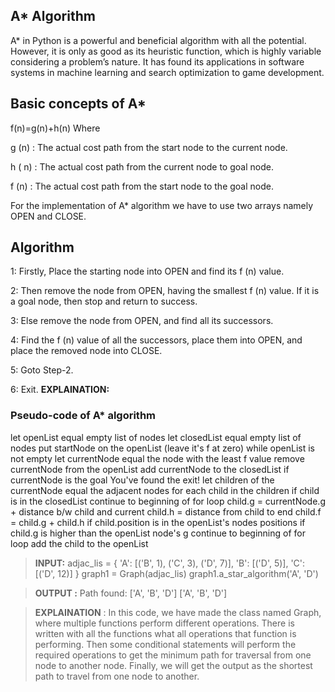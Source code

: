 <h2> A* Algorithm</h2>

A* in Python is a powerful and beneficial algorithm with all the potential. However, it is only as good as its heuristic function, which is highly variable considering a problem’s nature. It has found its applications in software systems in machine learning and search optimization to game development.
<h2>Basic concepts of A*</h2>
f(n)=g(n)+h(n)
Where

g  (n) : The actual cost path from the start node to the current node. 

h ( n) : The actual cost path from the current node to goal node.

f  (n) : The actual cost path from the start node to the goal node.

For the implementation of A* algorithm we have to use two arrays namely OPEN and CLOSE.
<h2>Algorithm</h2>
1: Firstly, Place the starting node into OPEN and find its f (n) value.

2: Then remove the node from OPEN, having the smallest f (n) value. If it is a goal node, then stop and return to success.

3: Else remove the node from OPEN, and find all its successors.

4: Find the f (n) value of all the successors, place them into OPEN, and place the removed node into CLOSE.

5: Goto Step-2.

6: Exit.
**EXPLAINATION:**
<h3>Pseudo-code of A* algorithm</h3>
let openList equal empty list of nodes
let closedList equal empty list of nodes
put startNode on the openList (leave it's f at zero)
while openList is not empty
    let currentNode equal the node with the least f value
    remove currentNode from the openList
    add currentNode to the closedList
    if currentNode is the goal
        You've found the exit!
    let children of the currentNode equal the adjacent nodes
    for each child in the children
        if child is in the closedList
            continue to beginning of for loop
        child.g = currentNode.g + distance b/w child and current
        child.h = distance from child to end
        child.f = child.g + child.h
        if child.position is in the openList's nodes positions
            if child.g is higher than the openList node's g
                continue to beginning of for loop
        add the child to the openList


> **INPUT:** adjac_lis = {
    'A': [('B', 1), ('C', 3), ('D', 7)],
    'B': [('D', 5)],
    'C': [('D', 12)]
}
graph1 = Graph(adjac_lis)
graph1.a_star_algorithm('A', 'D')

> **OUTPUT :** Path found: ['A', 'B', 'D']
                    ['A', 'B', 'D']

> **EXPLAINATION** :
In this code, we have made the class named Graph, where multiple functions perform different operations. There is written with all the functions what all operations that function is performing. Then some conditional statements will perform the required operations to get the minimum path for traversal from one node to another node. Finally, we will get the output as the shortest path to travel from one node to another.
> 
